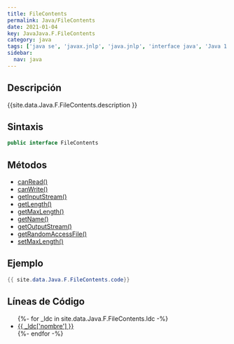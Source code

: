 ```yaml
---
title: FileContents
permalink: Java/FileContents
date: 2021-01-04
key: JavaJava.F.FileContents
category: java
tags: ['java se', 'javax.jnlp', 'java.jnlp', 'interface java', 'Java 1.4.2']
sidebar: 
  nav: java
---
```


## Descripción
{{site.data.Java.F.FileContents.description }}

## Sintaxis
~~~java
public interface FileContents
~~~

## Métodos
* [canRead()](/Java/FileContents/canRead)
* [canWrite()](/Java/FileContents/canWrite)
* [getInputStream()](/Java/FileContents/getInputStream)
* [getLength()](/Java/FileContents/getLength)
* [getMaxLength()](/Java/FileContents/getMaxLength)
* [getName()](/Java/FileContents/getName)
* [getOutputStream()](/Java/FileContents/getOutputStream)
* [getRandomAccessFile()](/Java/FileContents/getRandomAccessFile)
* [setMaxLength()](/Java/FileContents/setMaxLength)

## Ejemplo
~~~java
{{ site.data.Java.F.FileContents.code}}
~~~

## Líneas de Código
<ul>
{%- for _ldc in site.data.Java.F.FileContents.ldc -%}
   <li>
       <a href="{{_ldc['url'] }}">{{ _ldc['nombre'] }}</a>
   </li>
{%- endfor -%}
</ul>
